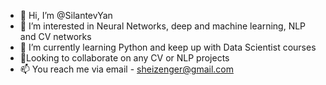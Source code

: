 - 👋 Hi, I’m @SilantevYan
- 👀 I’m interested in Neural Networks, deep and machine learning, NLP and CV networks
- 🌱 I’m currently learning Python and keep up with Data Scientist courses
- 💞️Looking to collaborate on any CV or NLP projects
- 📫 You reach me via email - sheizenger@gmail.com

<!---
SilantevYan/SilantevYan is a ✨ special ✨ repository because its `README.md` (this file) appears on your GitHub profile.
You can click the Preview link to take a look at your changes.
--->
